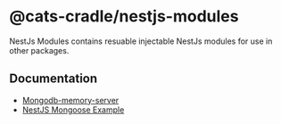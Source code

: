 # @cats-cradle/nestjs-modules

NestJs Modules contains resuable injectable NestJs modules for use in other
packages.

## Documentation

- [Mongodb-memory-server](https://github.com/nodkz/mongodb-memory-server)
- [NestJS Mongoose Example](https://github.com/nestjs/nest/tree/master/sample/14-mongoose-base)
